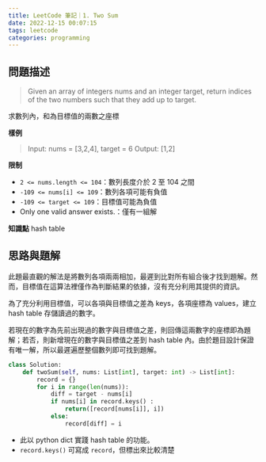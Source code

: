```yaml
---
title: LeetCode 筆記｜1. Two Sum
date: 2022-12-15 00:07:15
tags: leetcode
categories: programming
---
```


## 問題描述
> Given an array of integers nums and an integer target, return indices of the two numbers such that they add up to target.

求數列內，和為目標值的兩數之座標

**樣例**
> Input: nums = [3,2,4], target = 6
> Output: [1,2]

**限制**
- `2 <= nums.length <= 104`：數列長度介於 2 至 104 之間
- `-109 <= nums[i] <= 109`：數列各項可能有負值
- `-109 <= target <= 109`：目標值可能為負值
- Only one valid answer exists.：僅有一組解

<!--more-->

**知識點**
hash table

## 思路與題解
此題最直觀的解法是將數列各項兩兩相加，最遲到比對所有組合後才找到題解。然而，目標值在這算法裡僅作為判斷結果的依據，沒有充分利用其提供的資訊。


為了充分利用目標值，可以各項與目標值之差為 keys，各項座標為 values，建立 hash table 存儲讀過的數字。

若現在的數字為先前出現過的數字與目標值之差，則回傳這兩數字的座標即為題解；若否，則新增現在的數字與目標值之差到 hash table 內。由於題目設計保證有唯一解，所以最遲遍歷整個數列即可找到題解。 

```python
class Solution:
    def twoSum(self, nums: List[int], target: int) -> List[int]:
        record = {}  
        for i in range(len(nums)):
            diff = target - nums[i]
            if nums[i] in record.keys() :
                return([record[nums[i]], i])
            else: 
                record[diff] = i
```
- 此以 python dict 實踐 hash table 的功能。
- `record.keys()` 可寫成 `record`，但標出來比較清楚